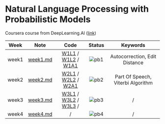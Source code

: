 # Natural Language Processing with Probabilistic Models

Coursera course from DeepLearning.AI ([link](https://www.coursera.org/learn/probabilistic-models-in-nlp))

<div align="center">

| **Week** |                                        **Note**                                         |                                                                                                                                                                                            **Code**                                                                                                                                                                                            |              **Status**              |           **Keywords**            |
| :------: | :-------------------------------------------------------------------------------------: | :--------------------------------------------------------------------------------------------------------------------------------------------------------------------------------------------------------------------------------------------------------------------------------------------------------------------------------------------------------------------------------------------: | :----------------------------------: | :-------------------------------: |
|  week1   | [week1.md](https://github.com/yixiaowang2001/NLP_Notes/blob/main/Course2/note/week1.md) |    [W1L1](https://github.com/yixiaowang2001/NLP_Notes/blob/main/Course2/code/lab/W1/C2_W1_lecture_nb_01_building_the_vocabulary_model.ipynb) / [W1L2](https://github.com/yixiaowang2001/NLP_Notes/blob/main/Course2/code/lab/W1/C2_W1_lecture_nb_02_candidates_from_edits.ipynb) / [W1A1](https://github.com/yixiaowang2001/NLP_Notes/blob/main/Course2/code/hw/W1/C2_W1_Assignment.ipynb)     | ![pb1](https://progress-bar.dev/100) |   Autocorrection, Edit Distance   |
|  week2   | [week2.md](https://github.com/yixiaowang2001/NLP_Notes/blob/main/Course2/note/week2.md) |                [W2L1](https://github.com/yixiaowang2001/NLP_Notes/blob/main/Course2/code/lab/W2/C2_W2_lecture_nb_1_strings_tags.ipynb) / [W2L2](https://github.com/yixiaowang2001/NLP_Notes/blob/main/Course2/code/lab/W2/C2_W2_lecture_nb_2_numpy.ipynb) / [W2A1](https://github.com/yixiaowang2001/NLP_Notes/blob/main/Course2/code/hw/W2/C2_W2_Assignment-checkpoint.ipynb)                 | ![pb2](https://progress-bar.dev/100) | Part Of Speech, Viterbi Algorithm |
|  week3   | [week3.md](https://github.com/yixiaowang2001/NLP_Notes/blob/main/Course2/note/week3.md) | [W3L1](https://github.com/yixiaowang2001/NLP_Notes/blob/main/Course2/code/lab/W3/C2_W3_lecture_nb_01_corpus_preprocessing.ipynb) / [W3L2](https://github.com/yixiaowang2001/NLP_Notes/blob/main/Course2/code/lab/W3/C2_W3_lecture_nb_02_building_the_language_model.ipynb) / [W3L3](https://github.com/yixiaowang2001/NLP_Notes/blob/main/Course2/code/lab/W3/C2_W3_lecture_nb_03_oov.ipynb) / | ![pb3](https://progress-bar.dev/20)  |                 /                 |
|  week4   | [week4.md](https://github.com/yixiaowang2001/NLP_Notes/blob/main/Course2/note/week4.md) |                                                                                                                                                                                               /                                                                                                                                                                                                |  ![pb4](https://progress-bar.dev/0)  |                 /                 |

</div>
